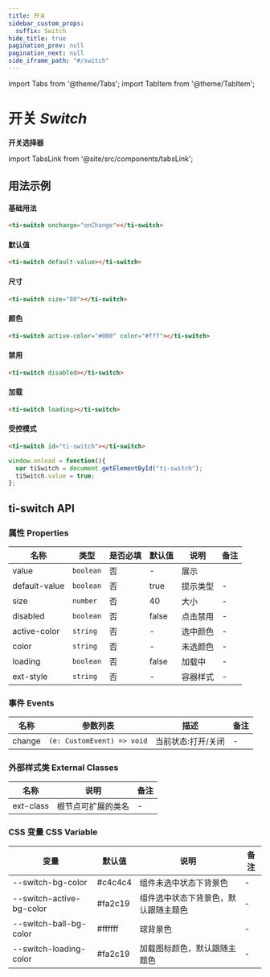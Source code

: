 ```yaml
---
title: 开关
sidebar_custom_props:
  suffix: Switch
hide_title: true
pagination_prev: null
pagination_next: null
side_iframe_path: "#/switch"
---
```


import Tabs from '@theme/Tabs';
import TabItem from '@theme/TabItem';

# 开关 _Switch_
**开关选择器**

import TabsLink from '@site/src/components/tabsLink';

<TabsLink id="ti-switch-api" />

## 用法示例

#### 基础用法
```html showLineNumbers
<ti-switch onchange="onChange"></ti-switch>
```
#### 默认值
```html showLineNumbers
<ti-switch default-value></ti-switch>
```
#### 尺寸
```html showLineNumbers
<ti-switch size="80"></ti-switch>
```
#### 颜色
```html showLineNumbers
<ti-switch active-color="#000" color="#fff"></ti-switch>
```
#### 禁用
```html showLineNumbers
<ti-switch disabled></ti-switch>
```
#### 加载
```html showLineNumbers
<ti-switch loading></ti-switch>
```
#### 受控模式
<Tabs>
  <TabItem value="index.html" label="index.html" >

```html showLineNumbers
<ti-switch id="ti-switch"></ti-switch>
```
  </TabItem>
  <TabItem value="index.js" label="index.js">

```js showLineNumbers
window.onload = function(){
  var tiSwitch = document.getElementById("ti-switch");
  tiSwitch.value = true;
};
```
</TabItem>
</Tabs>

## ti-switch API
### 属性 **Properties**

| 名称         | 类型      | 是否必填 | 默认值 | 说明     | 备注 |
| ------------ | --------- | -------- | ------ | -------- | ---- |
| value        | `boolean` | 否       | -      | 展示     |      |
| default-value | `boolean` | 否       | true   | 提示类型 | -    |
| size         | `number`  | 否       | 40     | 大小     | -    |
| disabled     | `boolean` | 否       | false  | 点击禁用 | -    |
| active-color  | `string`  | 否       | -     | 选中颜色 | -    |
| color        | `string`  | 否       | -     | 未选颜色 | -    |
| loading      | `boolean` | 否       | false  | 加载中   | -    |
| ext-style     | `string`  | 否       | -     | 容器样式 | -    |

### 事件 **Events**

| 名称     | 参数列表 | 描述             | 备注 |
| -------- | -------- | ---------------- | ---- |
| change | `(e: CustomEvent) => void`   | 当前状态:打开/关闭 | -    |

### 外部样式类 **External Classes**

| 名称     | 说明               | 备注 |
| -------- | ------------------ | ---- |
| ext-class | 根节点可扩展的类名 | -    |

### CSS 变量 **CSS Variable**
| 变量 | 默认值 | 说明 | 备注 |
| ---- | ------ | ---- | ---- |
| --switch-bg-color        | #c4c4c4 |  组件未选中状态下背景色 | -    |
| --switch-active-bg-color | #fa2c19 | 组件选中状态下背景色，默认跟随主题色   | -    |
| --switch-ball-bg-color   | #ffffff | 球背景色               | -    |
| --switch-loading-color   | #fa2c19 | 加载图标颜色，默认跟随主题色              | -    |


